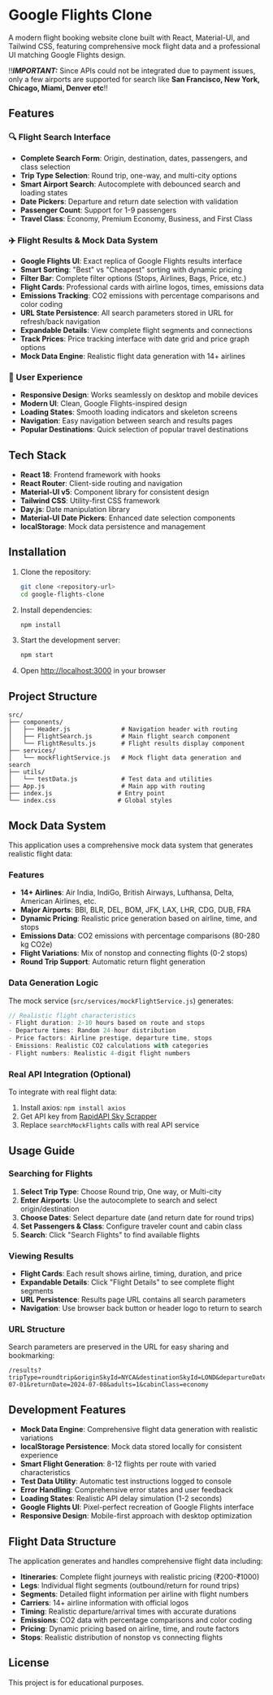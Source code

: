 # Google Flights Clone

A modern flight booking website clone built with React, Material-UI, and Tailwind CSS, featuring comprehensive mock flight data and a professional UI matching Google Flights design.

‼️***IMPORTANT:*** Since APIs could not be integrated due to payment issues, only a few airports are supported for search like **San Francisco, New York, Chicago, Miami, Denver etc**‼️

## Features

### 🔍 Flight Search Interface
- **Complete Search Form**: Origin, destination, dates, passengers, and class selection
- **Trip Type Selection**: Round trip, one-way, and multi-city options
- **Smart Airport Search**: Autocomplete with debounced search and loading states
- **Date Pickers**: Departure and return date selection with validation
- **Passenger Count**: Support for 1-9 passengers
- **Travel Class**: Economy, Premium Economy, Business, and First Class

### ✈️ Flight Results & Mock Data System
- **Google Flights UI**: Exact replica of Google Flights results interface
- **Smart Sorting**: "Best" vs "Cheapest" sorting with dynamic pricing
- **Filter Bar**: Complete filter options (Stops, Airlines, Bags, Price, etc.)
- **Flight Cards**: Professional cards with airline logos, times, emissions data
- **Emissions Tracking**: CO2 emissions with percentage comparisons and color coding
- **URL State Persistence**: All search parameters stored in URL for refresh/back navigation
- **Expandable Details**: View complete flight segments and connections
- **Track Prices**: Price tracking interface with date grid and price graph options
- **Mock Data Engine**: Realistic flight data generation with 14+ airlines

### 🎨 User Experience
- **Responsive Design**: Works seamlessly on desktop and mobile devices
- **Modern UI**: Clean, Google Flights-inspired design
- **Loading States**: Smooth loading indicators and skeleton screens
- **Navigation**: Easy navigation between search and results pages
- **Popular Destinations**: Quick selection of popular travel destinations

## Tech Stack

- **React 18**: Frontend framework with hooks
- **React Router**: Client-side routing and navigation
- **Material-UI v5**: Component library for consistent design
- **Tailwind CSS**: Utility-first CSS framework
- **Day.js**: Date manipulation library
- **Material-UI Date Pickers**: Enhanced date selection components
- **localStorage**: Mock data persistence and management

## Installation

1. Clone the repository:
   ```bash
   git clone <repository-url>
   cd google-flights-clone
   ```

2. Install dependencies:
   ```bash
   npm install
   ```

3. Start the development server:
   ```bash
   npm start
   ```

4. Open [http://localhost:3000](http://localhost:3000) in your browser

## Project Structure

```
src/
├── components/
│   ├── Header.js              # Navigation header with routing
│   ├── FlightSearch.js        # Main flight search component
│   └── FlightResults.js       # Flight results display component
├── services/
│   └── mockFlightService.js   # Mock flight data generation and search
├── utils/
│   └── testData.js            # Test data and utilities
├── App.js                     # Main app with routing
├── index.js                  # Entry point
└── index.css                 # Global styles
```

## Mock Data System

This application uses a comprehensive mock data system that generates realistic flight data:

### Features
- **14+ Airlines**: Air India, IndiGo, British Airways, Lufthansa, Delta, American Airlines, etc.
- **Major Airports**: BBI, BLR, DEL, BOM, JFK, LAX, LHR, CDG, DUB, FRA
- **Dynamic Pricing**: Realistic price generation based on airline, time, and stops
- **Emissions Data**: CO2 emissions with percentage comparisons (80-280 kg CO2e)
- **Flight Variations**: Mix of nonstop and connecting flights (0-2 stops)
- **Round Trip Support**: Automatic return flight generation

### Data Generation Logic

The mock service (`src/services/mockFlightService.js`) generates:

```javascript
// Realistic flight characteristics
- Flight duration: 2-10 hours based on route and stops
- Departure times: Random 24-hour distribution
- Price factors: Airline prestige, departure time, stops
- Emissions: Realistic CO2 calculations with categories
- Flight numbers: Realistic 4-digit flight numbers
```

### Real API Integration (Optional)

To integrate with real flight data:
1. Install axios: `npm install axios`
2. Get API key from [RapidAPI Sky Scrapper](https://rapidapi.com/3b-data-3b-data-default/api/sky-scrapper)
3. Replace `searchMockFlights` calls with real API service

## Usage Guide

### Searching for Flights

1. **Select Trip Type**: Choose Round trip, One way, or Multi-city
2. **Enter Airports**: Use the autocomplete to search and select origin/destination
3. **Choose Dates**: Select departure date (and return date for round trips)
4. **Set Passengers & Class**: Configure traveler count and cabin class
5. **Search**: Click "Search Flights" to find available flights

### Viewing Results

- **Flight Cards**: Each result shows airline, timing, duration, and price
- **Expandable Details**: Click "Flight Details" to see complete flight segments
- **URL Persistence**: Results page URL contains all search parameters
- **Navigation**: Use browser back button or header logo to return to search

### URL Structure

Search parameters are preserved in the URL for easy sharing and bookmarking:

```
/results?tripType=roundtrip&originSkyId=NYCA&destinationSkyId=LOND&departureDate=2024-07-01&returnDate=2024-07-08&adults=1&cabinClass=economy
```

## Development Features

- **Mock Data Engine**: Comprehensive flight data generation with realistic variations
- **localStorage Persistence**: Mock data stored locally for consistent experience
- **Smart Flight Generation**: 8-12 flights per route with varied characteristics
- **Test Data Utility**: Automatic test instructions logged to console
- **Error Handling**: Comprehensive error states and user feedback
- **Loading States**: Realistic API delay simulation (1-2 seconds)
- **Google Flights UI**: Pixel-perfect recreation of Google Flights interface
- **Responsive Design**: Mobile-first approach with desktop optimization

## Flight Data Structure

The application generates and handles comprehensive flight data including:

- **Itineraries**: Complete flight journeys with realistic pricing (₹200-₹1000)
- **Legs**: Individual flight segments (outbound/return for round trips)
- **Segments**: Detailed flight information per airline with flight numbers
- **Carriers**: 14+ airline information with official logos
- **Timing**: Realistic departure/arrival times with accurate durations
- **Emissions**: CO2 data with percentage comparisons and color coding
- **Pricing**: Dynamic pricing based on airline, time, and route factors
- **Stops**: Realistic distribution of nonstop vs connecting flights

## License

This project is for educational purposes.
